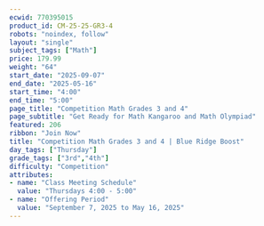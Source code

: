 ```yaml
---
ecwid: 770395015
product_id: CM-25-25-GR3-4
robots: "noindex, follow"
layout: "single"
subject_tags: ["Math"]
price: 179.99
weight: "64"
start_date: "2025-09-07"
end_date: "2025-05-16"
start_time: "4:00"
end_time: "5:00"
page_title: "Competition Math Grades 3 and 4"
page_subtitle: "Get Ready for Math Kangaroo and Math Olympiad"
featured: 206
ribbon: "Join Now"
title: "Competition Math Grades 3 and 4 | Blue Ridge Boost"
day_tags: ["Thursday"]
grade_tags: ["3rd","4th"]
difficulty: "Competition"
attributes:
- name: "Class Meeting Schedule"
  value: "Thursdays 4:00 - 5:00"
- name: "Offering Period"
  value: "September 7, 2025 to May 16, 2025"
---
```

